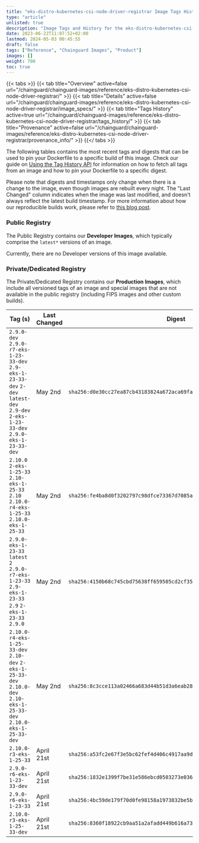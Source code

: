 ```yaml
---
title: "eks-distro-kubernetes-csi-node-driver-registrar Image Tags History"
type: "article"
unlisted: true
description: "Image Tags and History for the eks-distro-kubernetes-csi-node-driver-registrar Chainguard Image"
date: 2023-06-22T11:07:52+02:00
lastmod: 2024-05-03 00:45:55
draft: false
tags: ["Reference", "Chainguard Images", "Product"]
images: []
weight: 700
toc: true
---
```


{{< tabs >}}
{{< tab title="Overview" active=false url="/chainguard/chainguard-images/reference/eks-distro-kubernetes-csi-node-driver-registrar/" >}}
{{< tab title="Details" active=false url="/chainguard/chainguard-images/reference/eks-distro-kubernetes-csi-node-driver-registrar/image_specs/" >}}
{{< tab title="Tags History" active=true url="/chainguard/chainguard-images/reference/eks-distro-kubernetes-csi-node-driver-registrar/tags_history/" >}}
{{< tab title="Provenance" active=false url="/chainguard/chainguard-images/reference/eks-distro-kubernetes-csi-node-driver-registrar/provenance_info/" >}}
{{</ tabs >}}

The following tables contains the most recent tags and digests that can be used to pin your Dockerfile to a specific build of this image. Check our guide on [Using the Tag History API](/chainguard/chainguard-images/using-the-tag-history-api/) for information on how to fetch all tags from an image and how to pin your Dockerfile to a specific digest.

Please note that digests and timestamps only change when there is a change to the image, even though images are rebuilt every night. The "Last Changed" column indicates when the image was last modified, and doesn't always reflect the latest build timestamp. For more information about how our reproducible builds work, please refer to [this blog post](https://www.chainguard.dev/unchained/reproducing-chainguards-reproducible-image-builds).

### Public Registry
The Public Registry contains our **Developer Images**, which typically comprise the `latest*` versions of an image.

Currently, there are no Developer versions of this image available.

### Private/Dedicated Registry
The Private/Dedicated Registry contains our **Production Images**, which include all versioned tags of an image and special images that are not available in the public registry (including FIPS images and other custom builds).

| Tag (s)                                                                                                                                  | Last Changed | Digest                                                                    |
|------------------------------------------------------------------------------------------------------------------------------------------|--------------|---------------------------------------------------------------------------|
|  `2.9.0-dev` `2.9.0-r7-eks-1-23-33-dev` `2.9-eks-1-23-33-dev` `2-dev` `latest-dev` `2.9-dev` `2-eks-1-23-33-dev` `2.9.0-eks-1-23-33-dev` | May 2nd      | `sha256:d0e30cc27ea87cb43183824a672aca69fab0675d620e874494113d9bbffcfbb7` |
|  `2.10.0` `2-eks-1-25-33` `2.10-eks-1-25-33` `2.10` `2.10.0-r4-eks-1-25-33` `2.10.0-eks-1-25-33`                                         | May 2nd      | `sha256:fe4ba8d0f3202797c98dfce73367d7085ab39fc40e957c00b754012188069ee4` |
|  `2.9.0-eks-1-23-33` `latest` `2` `2.9.0-r7-eks-1-23-33` `2.9-eks-1-23-33` `2.9` `2-eks-1-23-33` `2.9.0`                                 | May 2nd      | `sha256:4150b68c745cbd75638ff659505cd2cf35dd5dba4c9730d1ea39feb78abbd198` |
|  `2.10.0-r4-eks-1-25-33-dev` `2.10-dev` `2-eks-1-25-33-dev` `2.10.0-dev` `2.10-eks-1-25-33-dev` `2.10.0-eks-1-25-33-dev`                 | May 2nd      | `sha256:8c3cce113a02466a683d44b51d3a6eab28e5e40c1f2cc0f5ad268497f4e7cc5c` |
|  `2.10.0-r3-eks-1-25-33`                                                                                                                 | April 21st   | `sha256:a53fc2e67f3e5bc62fef4d406c4917aa9dc1b76fba7964549244cc84bd76b34b` |
|  `2.9.0-r6-eks-1-23-33-dev`                                                                                                              | April 21st   | `sha256:1832e1399f7be31e586ebcd0503273e036b478e28b9f06aa89b143771579f6a7` |
|  `2.9.0-r6-eks-1-23-33`                                                                                                                  | April 21st   | `sha256:4bc59de179f70d0fe98158a1973832be5b98ab539336d189f1a1a3c9a3d8bbb0` |
|  `2.10.0-r3-eks-1-25-33-dev`                                                                                                             | April 21st   | `sha256:8360f18922cb9aa51a2afadd449b616a7314091caa894e96f837093f1827712b` |

